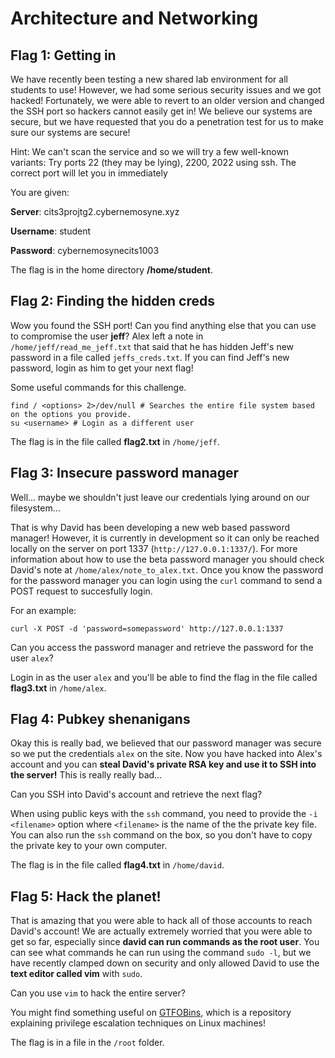 # Architecture and Networking

## Flag 1: Getting in

We have recently been testing a new shared lab environment for all students to use! However, we had some serious security issues and we got hacked! Fortunately, we were able to revert to an older version and changed the SSH port so hackers cannot easily get in! We believe our systems are secure, but we have requested that you do a penetration test for us to make sure our systems are secure!

Hint: We can't scan the service and so we will try a few well-known variants: Try ports 22 (they may be lying), 2200, 2022 using ssh. The correct port will let you in immediately

You are given:

**Server**: cits3projtg2.cybernemosyne.xyz

**Username**: student

**Password**: cybernemosynecits1003

The flag is in the home directory **/home/student**.

## Flag 2: Finding the hidden creds

Wow you found the SSH port! Can you find anything else that you can use to compromise the user **jeff**? Alex left a note in `/home/jeff/read_me_jeff.txt` that said that he has hidden Jeff's new password in a file called `jeffs_creds.txt`. If you can find Jeff's new password, login as him to get your next flag!

Some useful commands for this challenge.

```
find / <options> 2>/dev/null # Searches the entire file system based on the options you provide.
su <username> # Login as a different user
```

The flag is in the file called **flag2.txt** in `/home/jeff`.

## Flag 3: Insecure password manager

Well... maybe we shouldn't just leave our credentials lying around on our filesystem...

That is why David has been developing a new web based password manager! However, it is currently in development so it can only be reached locally on the server on port 1337 (`http://127.0.0.1:1337/`). For more information about how to use the beta password manager you should check David's note at `/home/alex/note_to_alex.txt`. Once you know the password for the password manager you can login using the `curl` command to send a POST request to succesfully login.

For an example:

```
curl -X POST -d 'password=somepassword' http://127.0.0.1:1337
```

Can you access the password manager and retrieve the password for the user `alex`?

Login in as the user `alex` and you'll be able to find the flag in the file called **flag3.txt** in `/home/alex`.

## Flag 4: Pubkey shenanigans

Okay this is really bad, we believed that our password manager was secure so we put the credentials `alex` on the site. Now you have hacked into Alex's account and you can **steal David's private RSA key and use it to SSH into the server!** This is really really bad...

Can you SSH into David's account and retrieve the next flag?

When using public keys with the `ssh` command, you need to provide the `-i <filename>` option where `<filename>` is the name of the the private key file. You can also run the `ssh` command on the box, so you don't have to copy the private key to your own computer.

The flag is in the file called **flag4.txt** in `/home/david`.

## Flag 5: Hack the planet!

That is amazing that you were able to hack all of those accounts to reach David's account! We are actually extremely worried that you were able to get so far, especially since **david can run commands as the root user**. You can see what commands he can run using the command `sudo -l`, but we have recently clamped down on security and only allowed David to use the **text editor called vim** with `sudo`.

Can you use `vim` to hack the entire server?

You might find something useful on [GTFOBins](https://gtfobins.github.io), which is a repository explaining privilege escalation techniques on Linux machines!

The flag is in a file in the `/root` folder.

